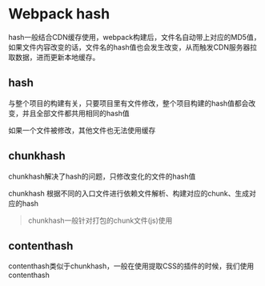 # Webpack hash

hash一般结合CDN缓存使用，webpack构建后，文件名自动带上对应的MD5值，如果文件内容改变的话，文件名的hash值也会发生改变，从而触发CDN服务器拉取数据，进而更新本地缓存。

## hash

与整个项目的构建有关，只要项目里有文件修改，整个项目构建的hash值都会改变，并且全部文件都共用相同的hash值

如果一个文件被修改，其他文件也无法使用缓存

## chunkhash

chunkhash解决了hash的问题，只修改变化的文件的hash值

chunkhash 根据不同的入口文件进行依赖文件解析、构建对应的chunk、生成对应的hash

> chunkhash一般针对打包的chunk文件(js)使用

## contenthash

contenthash类似于chunkhash，一般在使用提取CSS的插件的时候，我们使用contenthash

